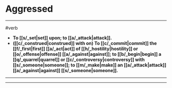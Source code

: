 # Aggressed
---
#verb
- **To [[s/_set|set]] upon; to [[a/_attack|attack]].**
- **([[c/_construed|construed]] with on) To [[c/_commit|commit]] the [[f/_first|first]] [[a/_act|act]] of [[h/_hostility|hostility]] or [[o/_offense|offense]] [[a/_against|against]]; to [[b/_begin|begin]] a [[q/_quarrel|quarrel]] or [[c/_controversy|controversy]] with [[s/_someone|someone]]; to [[m/_make|make]] an [[a/_attack|attack]] [[a/_against|against]] [[s/_someone|someone]].**
---
---

